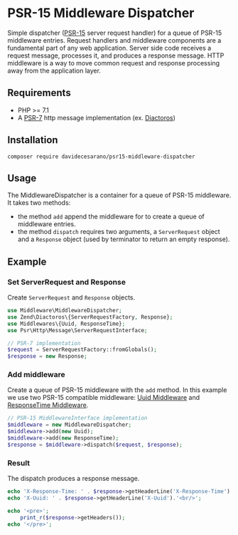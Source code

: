 # PSR-15 Middleware Dispatcher
Simple dispatcher ([PSR-15](https://www.php-fig.org/psr/psr-15/) server request handler) for a queue of PSR-15 middleware entries. Request handlers and middleware components are a fundamental part of any web application. Server side code receives a request message, processes it, and produces a response message. HTTP middleware is a way to move common request and response processing away from the application layer.

## Requirements
* PHP >= 7.1
* A [PSR-7](https://www.php-fig.org/psr/psr-7/) http message implementation (ex. [Diactoros](https://github.com/zendframework/zend-diactoros))

## Installation
`composer require davidecesarano/psr15-middleware-dispatcher`

## Usage
The MiddlewareDispatcher is a container for a queue of PSR-15 middleware. It takes two methods:
* the method `add` append the middleware for to create a queue of middleware entries.
* the method `dispatch` requires two arguments, a `ServerRequest` object and a `Response` object (used by terminator to return an empty response).

## Example
### Set ServerRequest and Response
Create `ServerRequest` and `Response` objects.

```php
use Middleware\MiddlewareDispatcher;
use Zend\Diactoros\{ServerRequestFactory, Response};
use Middlewares\{Uuid, ResponseTime};
use Psr\Http\Message\ServerRequestInterface;

// PSR-7 implementation
$request = ServerRequestFactory::fromGlobals();
$response = new Response;
```

### Add middleware
Create a queue of PSR-15 middleware with the `add` method. In this example we use two PSR-15 compatible middleware: [Uuid Middleware](https://github.com/middlewares/uuid) and [ResponseTime Middleware](https://github.com/middlewares/response-time).

```php
// PSR-15 MiddlewareInterface implementation
$middleware = new MiddlewareDispatcher;
$middleware->add(new Uuid);
$middleware->add(new ResponseTime);
$response = $middleware->dispatch($request, $response);
```

### Result
The dispatch produces a response message.

```php
echo 'X-Response-Time: ' . $response->getHeaderLine('X-Response-Time').'<br/>';
echo 'X-Uuid: ' . $response->getHeaderLine('X-Uuid').'<br/>';

echo '<pre>';
    print_r($response->getHeaders());
echo '</pre>';
```
